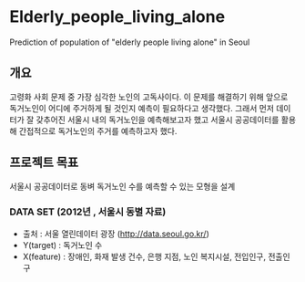 # Elderly_people_living_alone
Prediction of population of "elderly people living alone" in Seoul

## 개요
고령화 사회 문제 중 가장 심각한 노인의 고독사이다.
이 문제를 해결하기 위해 앞으로 독거노인이 어디에 주거하게 될 것인지 예측이 필요하다고 생각했다.
그래서 먼저 데이터가 잘 갖추어진 서울시 내의 독거노인을 예측해보고자 했고
서울시 공공데이터를 활용해 간접적으로 독거노인의 주거를 예측하고자 했다.

## 프로젝트 목표
서울시 공공데이터로 동벼 독거노인 수를 예측할 수 있는 모형을 설계

### DATA SET (2012년 , 서울시 동별 자료)
- 출처 : 서울 열린데이터 광장 (http://data.seoul.go.kr/)
- Y(target) : 독거노인 수
- X(feature) : 장애인, 화재 발생 건수, 은행 지점, 노인 복지시설, 전입인구, 전출인구
